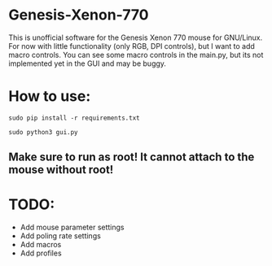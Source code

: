 # Genesis-Xenon-770
This is unofficial software for the Genesis Xenon 770 mouse for GNU/Linux. For now with little functionality (only RGB, DPI controls), but I want to add macro controls. You can see some macro controls in the main.py, but its not implemented yet in the GUI and may be buggy.

# How to use:
```
sudo pip install -r requirements.txt
```
```
sudo python3 gui.py
```
## Make sure to run as root! It cannot attach to the mouse without root!

# TODO:
- Add mouse parameter settings
- Add poling rate settings
- Add macros
- Add profiles
